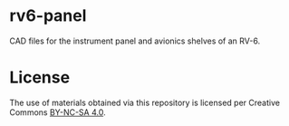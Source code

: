 # rv6-panel
CAD files for the instrument panel and avionics shelves of an RV-6.

# License
The use of materials obtained via this repository is licensed per Creative Commons [BY-NC-SA 4.0](https://creativecommons.org/licenses/by-nc-sa/4.0/legalcode). 
